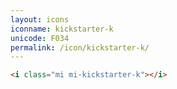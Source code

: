 ```yaml
---
layout: icons
iconname: kickstarter-k
unicode: F034
permalink: /icon/kickstarter-k/
---
```


``` html
<i class="mi mi-kickstarter-k"></i>
```
